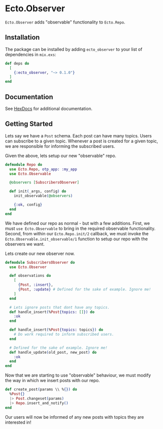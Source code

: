 # Ecto.Observer

`Ecto.Observer` adds "observable" functionality to `Ecto.Repo`.

## Installation

The package can be installed by adding `ecto_observer` to your list of dependencies in `mix.exs`:

```elixir
def deps do
  [
    {:ecto_observer, "~> 0.1.0"}
  ]
end
```
## Documentation

See [HexDocs](https://hexdocs.pm/ecto_observer) for additional documentation.

## Getting Started

Lets say we have a `Post` schema. Each post can have many topics. Users can
subscribe to a given topic. Whenever a post is created for a given topic, we
are responsible for informing the subscribed users.


Given the above, lets setup our new "observable" repo.

```elixir
defmodule Repo do
  use Ecto.Repo, otp_app: :my_app
  use Ecto.Observable

  @observers [SubscribersObserver]

  def init(_args, config) do
    init_observable(@observers)

    {:ok, config}
  end
end
```

We have defined our repo as normal - but with a few additions. First, we must
`use Ecto.Observable` to bring in the required observable functionality. Second,
from within our `Ecto.Repo.init/2` callback, we must invoke the `Ecto.Observable.init_observable/1`
function to setup our repo with the observers we want.

Lets create our new observer now.

```elixir
defmodule SubscribersObserver do
  use Ecto.Observer

  def observations do
    [
      {Post, :insert},
      {Post, :update} # Defined for the sake of example. Ignore me!
    ]
  end

  # Lets ignore posts that dont have any topics.
  def handle_insert(%Post{topics: []}) do
    :ok
  end

  def handle_insert(%Post{topics: topics}) do
    # Do work required to inform subscribed users.
  end

  # Defined for the sake of example. Ignore me!
  def handle_update(old_post, new_post) do
    :ok
  end
end
```

Now that we are starting to use "observable" behaviour, we must modify the way
in which we insert posts with our repo.

```elixir
def create_post(params \\ %{}) do
  %Post{}
  |> Post.changeset(params)
  |> Repo.insert_and_notify()
end
```

Our users will now be informed of any new posts with topics they are interested in!
